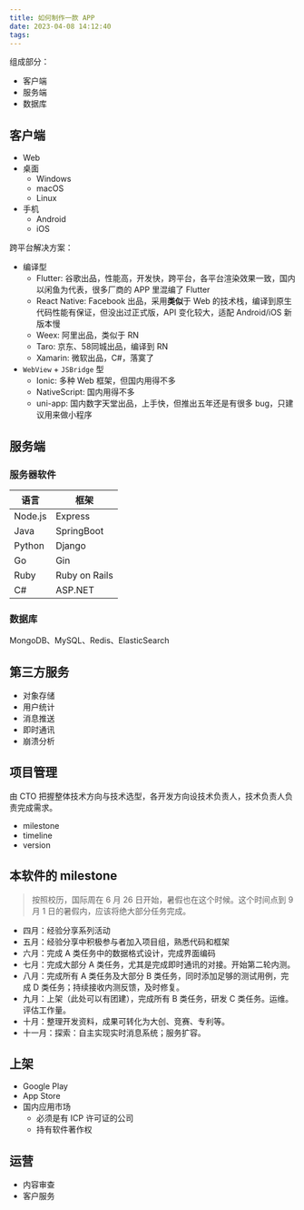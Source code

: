 ```yaml
---
title: 如何制作一款 APP
date: 2023-04-08 14:12:40
tags:
---
```


组成部分：

* 客户端
* 服务端
* 数据库

## 客户端

* Web
* 桌面
  * Windows
  * macOS
  * Linux
* 手机
  * Android
  * iOS

跨平台解决方案：

* 编译型
  * Flutter: 谷歌出品，性能高，开发快，跨平台，各平台渲染效果一致，国内以闲鱼为代表，很多厂商的 APP 里混编了 Flutter
  * React Native: Facebook 出品，采用**类似**于 Web 的技术栈，编译到原生代码性能有保证，但没出过正式版，API 变化较大，适配 Android/iOS 新版本慢
  * Weex: 阿里出品，类似于 RN
  * Taro: 京东、58同城出品，编译到 RN
  * Xamarin: 微软出品，C#，落寞了
* `WebView` + `JSBridge` 型
  * Ionic: 多种 Web 框架，但国内用得不多
  * NativeScript: 国内用得不多
  * uni-app: 国内数字天堂出品，上手快，但推出五年还是有很多 bug，只建议用来做小程序

## 服务端

### 服务器软件

| 语言 | 框架 |
| --- | --- |
| Node.js | Express |
| Java | SpringBoot |
| Python | Django |
| Go | Gin |
| Ruby | Ruby on Rails |
| C# | ASP.NET |

### 数据库

MongoDB、MySQL、Redis、ElasticSearch

## 第三方服务

* 对象存储
* 用户统计
* 消息推送
* 即时通讯
* 崩溃分析

## 项目管理

由 CTO 把握整体技术方向与技术选型，各开发方向设技术负责人，技术负责人负责完成需求。

* milestone
* timeline
* version

## 本软件的 milestone

> 按照校历，国际周在 6 月 26 日开始，暑假也在这个时候。这个时间点到 9 月 1 日的暑假内，应该将绝大部分任务完成。

* 四月：经验分享系列活动
* 五月：经验分享中积极参与者加入项目组，熟悉代码和框架
* 六月：完成 A 类任务中的数据格式设计，完成界面编码
* 七月：完成大部分 A 类任务，尤其是完成即时通讯的对接。开始第二轮内测。
* 八月：完成所有 A 类任务及大部分 B 类任务，同时添加足够的测试用例，完成 D 类任务；持续接收内测反馈，及时修复。
* 九月：上架（此处可以有团建），完成所有 B 类任务，研发 C 类任务。运维。评估工作量。
* 十月：整理开发资料，成果可转化为大创、竞赛、专利等。
* 十一月：探索：自主实现实时消息系统；服务扩容。

## 上架

* Google Play
* App Store
* 国内应用市场
  * 必须是有 ICP 许可证的公司
  * 持有软件著作权

## 运营

* 内容审查
* 客户服务
